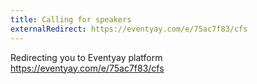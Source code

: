 ```yaml
---
title: Calling for speakers
externalRedirect: https://eventyay.com/e/75ac7f83/cfs
---
```


Redirecting you to Eventyay platform  
https://eventyay.com/e/75ac7f83/cfs